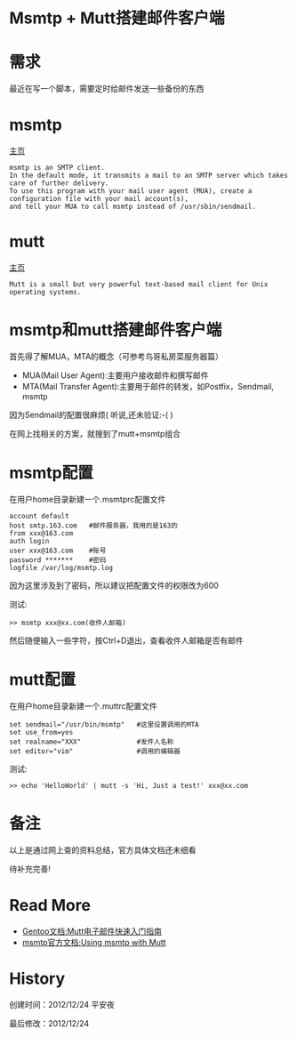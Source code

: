 # Msmtp + Mutt搭建邮件客户端 #

# 需求 #

最近在写一个脚本，需要定时给邮件发送一些备份的东西


# msmtp #

[主页](http://msmtp.sourceforge.net)

	msmtp is an SMTP client.
	In the default mode, it transmits a mail to an SMTP server which takes care of further delivery.
	To use this program with your mail user agent (MUA), create a configuration file with your mail account(s),
	and tell your MUA to call msmtp instead of /usr/sbin/sendmail.



# mutt #

[主页](http://www.mutt.org)

	Mutt is a small but very powerful text-based mail client for Unix operating systems.

# msmtp和mutt搭建邮件客户端 #

首先得了解MUA，MTA的概念（可参考鸟哥私房菜服务器篇）

* MUA(Mail User Agent):主要用户接收邮件和撰写邮件
* MTA(Mail Transfer Agent):主要用于邮件的转发，如Postfix，Sendmail, msmtp

因为Sendmail的配置很麻烦( 听说,还未验证:-( )

在网上找相关的方案，就搜到了mutt+msmtp组合


# msmtp配置 #

在用户home目录新建一个.msmtprc配置文件

	account default
	host smtp.163.com	#邮件服务器，我用的是163的
	from xxx@163.com
	auth login
	user xxx@163.com	#账号
	password *******	#密码
	logfile /var/log/msmtp.log

因为这里涉及到了密码，所以建议把配置文件的权限改为600

测试:

	>> msmtp xxx@xx.com(收件人邮箱)

然后随便输入一些字符，按Ctrl+D退出，查看收件人邮箱是否有邮件


# mutt配置 #

在用户home目录新建一个.muttrc配置文件

	set sendmail="/usr/bin/msmtp"	#这里设置调用的MTA
	set use_from=yes
	set realname="XXX"				#发件人名称
	set editor="vim"				#调用的编辑器

测试:

	>> echo 'HelloWorld' | mutt -s 'Hi, Just a test!' xxx@xx.com

# 备注 #

以上是通过网上查的资料总结，官方具体文档还未细看

待补充完善!

# Read More #

* [Gentoo文档:Mutt电子邮件快速入门指南](http://www.gentoo.org/doc/zh_cn/guide-to-mutt.xml?style=printable)
* [msmtp官方文档:Using msmtp with Mutt](http://msmtp.sourceforge.net/doc/mutt+msmtp.txt)


# History #

创建时间：2012/12/24 平安夜

最后修改：2012/12/24
